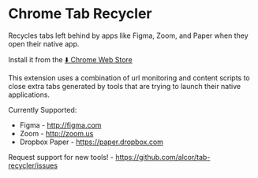# Chrome Tab Recycler
Recycles tabs left behind by apps like Figma, Zoom, and Paper when they open their native app.

Install it from the [⬇️ Chrome Web Store](https://chrome.google.com/webstore/detail/nbcnplijgopjihcgplgbhagnpopnomdi/)

This extension uses a combination of url monitoring and content scripts to close extra tabs generated by tools that are trying to launch their native applications.

Currently Supported:
- Figma - http://figma.com
- Zoom - http://zoom.us
- Dropbox Paper - https://paper.dropbox.com

Request support for new tools! - https://github.com/alcor/tab-recycler/issues
